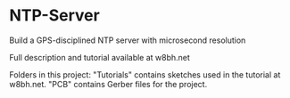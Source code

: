 # NTP-Server

Build a GPS-disciplined NTP server with microsecond resolution

Full description and tutorial available at w8bh.net

Folders in this project: "Tutorials" contains sketches used in the tutorial at w8bh.net.  "PCB" contains Gerber files for the project.
